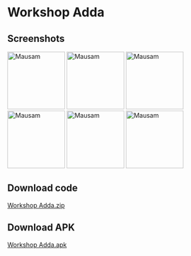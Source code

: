 # Workshop Adda

## Screenshots
<p float="left">  
  <img src="https://i.postimg.cc/BvjVxCt4/4.jpg" width="130" alt="Mausam">
  <img src="https://i.postimg.cc/sg6LQLjT/5.jpg" width="130" alt="Mausam">
  <img src="https://i.postimg.cc/sDJqyXtd/6.jpg" width="130" alt="Mausam">
  <img src="https://i.postimg.cc/QxDwR5YJ/1.jpg" width="130" alt="Mausam">
  <img src="https://i.postimg.cc/0NhHZJJm/2.jpg" width="130" alt="Mausam">
  <img src="https://i.postimg.cc/Z5KgqmS9/3.jpg" width="130" alt="Mausam">
</p>

## Download code
  [Workshop Adda.zip](https://drive.google.com/file/d/1sB-8Z4aDOIJjfQA30xQUnGH9xGVjh7xZ/view?usp=sharing)

## Download APK
  [Workshop Adda.apk](https://drive.google.com/file/d/1Yl3oy2gzqaIaNfXGI6I_HT8oCUmpXL93/view?usp=sharing)
